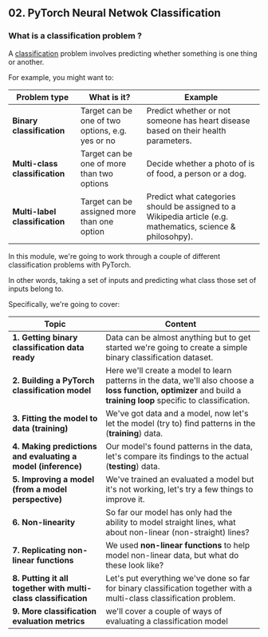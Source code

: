## 02. PyTorch Neural Netwok Classification

### What is a classification problem ?

A [classification](https://en.wikipedia.org/wiki/Statistical_classification) problem involves predicting whether something is one thing or another.

For example, you might want to:

| **Problem type** | **What is it?** | **Example** |
| --------- | ----------- | -------- |
| **Binary classification** | Target can be one of two options, e.g. yes or no | Predict whether or not someone has heart disease based on their health parameters. |
| **Multi-class classification** | Target can be one of more than two options | Decide whether a photo of is of food, a person or a dog. |
| **Multi-label classification** | Target can be assigned more than one option | Predict what categories should be assigned to a Wikipedia article (e.g. mathematics, science & philosohpy). |

In this module, we're going to work through a couple of different classification problems with PyTorch.

In other words, taking a set of inputs and predicting what class those set of inputs belong to.

Specifically, we're going to cover:

| **Topic** | **Content** |
| --------- | ----------- |
| **1. Getting binary classification data ready** | Data can be almost anything but to get started we're going to create a simple binary classification dataset. |
| **2. Building a PyTorch classification model** | Here we'll create a model to learn patterns in the data, we'll also choose a **loss function, optimizer** and build a **training loop** specific to classification. |
| **3. Fitting the model to data (training)** | We've got data and a model, now let's let the model (try to) find patterns in the (**training**) data. |
| **4. Making predictions and evaluating a model (inference)** | Our model's found patterns in the data, let's compare its findings to the actual (**testing**) data. |
| **5. Improving a model (from a model perspective)** | We've trained an evaluated a model but it's not working, let's try a few things to improve it. |
| **6. Non-linearity** | So far our model has only had the ability to model straight lines, what about non-linear (non-straight) lines? |
| **7. Replicating non-linear functions** | We used **non-linear functions** to help model non-linear data, but what do these look like? |
| **8. Putting it all together with multi-class classification** | Let's put everything we've done so far for binary classification together with a multi-class classification problem. |
| **9. More classification evaluation metrics** | we'll cover a couple of ways of evaluating a classification model |
